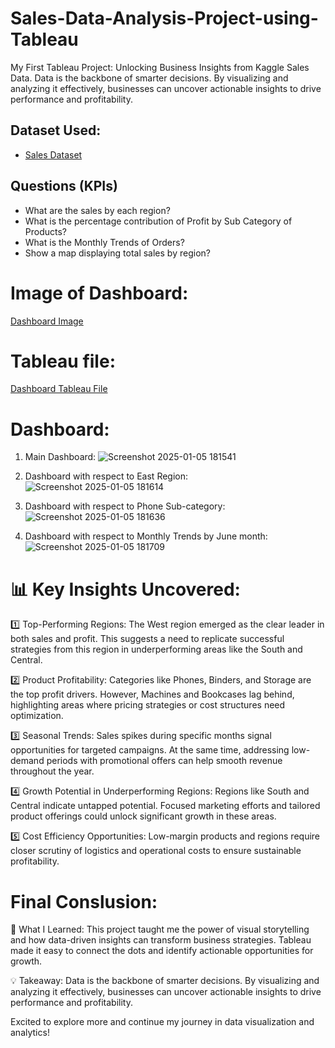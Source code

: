 # Sales-Data-Analysis-Project-using-Tableau
My First Tableau Project: Unlocking Business Insights from Kaggle Sales Data. Data is the backbone of smarter decisions. By visualizing and analyzing it effectively, businesses can uncover actionable insights to drive performance and profitability. 

## Dataset Used:
- <a href="https://github.com/DSAnsariAhmed/Sales-Data-Analysis-Project-using-Tableau/blob/main/Sales_superstore.xls">Sales Dataset</a>

## Questions (KPIs)
  - What are the sales by each region?
  - What is the percentage contribution of Profit by Sub Category of Products?
  - What is the Monthly Trends of Orders?
  - Show a map displaying total sales by region?

# Image of Dashboard:
  <a href="https://github.com/DSAnsariAhmed/Sales-Data-Analysis-Project-using-Tableau/blob/main/Screenshot%202025-01-05%20181541.png">Dashboard Image</a>
# Tableau file:
  <a href="https://github.com/DSAnsariAhmed/Sales-Data-Analysis-Project-using-Tableau/blob/main/Sales%20Analysis.twb">Dashboard Tableau File</a>

# Dashboard:
1. Main Dashboard:
![Screenshot 2025-01-05 181541](https://github.com/user-attachments/assets/c261c5f3-5730-4bf2-b68f-f938eb72f170)

2. Dashboard with respect to East Region:
![Screenshot 2025-01-05 181614](https://github.com/user-attachments/assets/5e06dbd8-e691-4b65-8519-580081f06aa3)

3. Dashboard with respect to Phone Sub-category:
![Screenshot 2025-01-05 181636](https://github.com/user-attachments/assets/a2637865-308e-4f85-8dea-7313c616a04c)

4. Dashboard with respect to Monthly Trends by June month:
![Screenshot 2025-01-05 181709](https://github.com/user-attachments/assets/2b5bd062-37ba-46d7-894b-feb0d6f4d80d)

# 📊 Key Insights Uncovered:
1️⃣ Top-Performing Regions:
The West region emerged as the clear leader in both sales and profit. This suggests a need to replicate successful strategies from this region in underperforming areas like the South and Central.

2️⃣ Product Profitability:
Categories like Phones, Binders, and Storage are the top profit drivers. However, Machines and Bookcases lag behind, highlighting areas where pricing strategies or cost structures need optimization.

3️⃣ Seasonal Trends:
Sales spikes during specific months signal opportunities for targeted campaigns. At the same time, addressing low-demand periods with promotional offers can help smooth revenue throughout the year.

4️⃣ Growth Potential in Underperforming Regions:
Regions like South and Central indicate untapped potential. Focused marketing efforts and tailored product offerings could unlock significant growth in these areas.

5️⃣ Cost Efficiency Opportunities:
Low-margin products and regions require closer scrutiny of logistics and operational costs to ensure sustainable profitability.

# Final Conslusion:

🎯 What I Learned:
This project taught me the power of visual storytelling and how data-driven insights can transform business strategies. Tableau made it easy to connect the dots and identify actionable opportunities for growth.

💡 Takeaway:
Data is the backbone of smarter decisions. By visualizing and analyzing it effectively, businesses can uncover actionable insights to drive performance and profitability.

Excited to explore more and continue my journey in data visualization and analytics!
